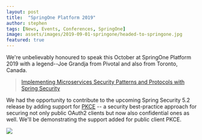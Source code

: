 ```yaml
---
layout: post
title:  "SpringOne Platform 2019"
author: stephen
tags: [News, Events, Conferences, SpringOne]
image: assets/images/2019-09-01-springone/headed-to-springone.jpg
featured: true
---
```

We're unbelievably honoured to speak this October at SpringOne Platform 2019 with a legend--Joe Grandja from Pivotal and also from Toronto, Canada.

> [Implementing Microservices Security Patterns and Protocols with Spring Security](https://springoneplatform.io/2019/sessions/implementing-microservices-security-patterns-protocols-with-spring-security)

We had the opportunity to contribute to the upcoming Spring Security 5.2 release by adding support for [PKCE](https://oauth.net/2/pkce/) -- a security best-practice approach for securing not only public OAuth2 clients but now also confidential ones as well. We'll be demonstrating the support added for public client PKCE.

<a href="https://springoneplatform.io/2019/sessions/implementing-microservices-security-patterns-protocols-with-spring-security"><img src="{{site.base_url}}/assets/images/2019-09-01-springone/talk.png"></a>

